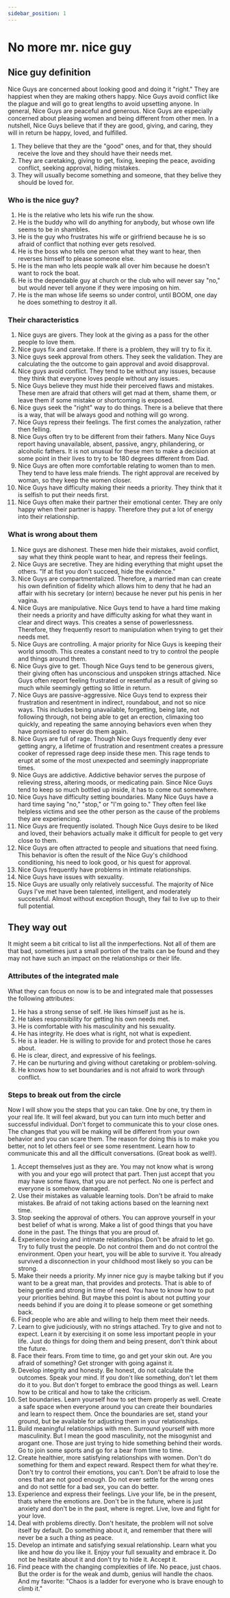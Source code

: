 ```yaml
---
sidebar_position: 1
---
```


# No more mr. nice guy

## Nice guy definition

Nice Guys are concerned about looking good and doing it "right." They are happiest when they are making others happy. Nice Guys avoid conflict like the plague and will go to great lengths to avoid upsetting anyone. In general, Nice Guys are peaceful and generous. Nice Guys are especially concerned about pleasing women and being different from other men. In a nutshell, Nice Guys believe that if they are good, giving, and caring, they will in return be happy, loved, and fulfilled.

1. They believe that they are the "good" ones, and for that, they should receive the love and they should have their needs met.
2. They are caretaking, giving to get, fixing, keeping the peace, avoiding conflict, seeking approval, hiding mistakes.
3. They will usually become something and someone, that they belive they should be loved for.

### Who is the nice guy?

1. He is the relative who lets his wife run the show.
2. He is the buddy who will do anything for anybody, but whose own life seems to be in shambles.
3. He is the guy who frustrates his wife or girlfriend because he is so afraid of conflict that nothing ever gets resolved.
4. He is the boss who tells one person what they want to hear, then reverses himself to please someone else.
5. He is the man who lets people walk all over him because he doesn't want to rock the boat.
6. He is the dependable guy at church or the club who will never say "no," but would never tell anyone if they were imposing on him.
7. He is the man whose life seems so under control, until BOOM, one day he does something to destroy it all.

### Their characteristics

1. Nice guys are givers. They look at the giving as a pass for the other people to love them.
2. Nice guys fix and caretake. If there is a problem, they will try to fix it. 
3. Nice guys seek approval from others. They seek the validation. They are calculating the the outcome to gain approval and avoid disapproval.
4. Nice guys avoid conflict. They tend to be without any issues, because they think that everyone loves people without any issues.
5. Nice Guys believe they must hide their perceived flaws and mistakes. These men are afraid that others will get mad at them, shame them, or leave them if some mistake or shortcoming is exposed.
6. Nice guys seek the "right" way to do things. There is a believe that there is a way, that will be always good and nothing will go wrong.
7. Nice Guys repress their feelings. The first comes the analyzation, rather then felling. 
8. Nice Guys often try to be different from their fathers. Many Nice Guys report having unavailable, absent, passive, angry, philandering, or alcoholic fathers. It is not unusual for these men to make a decision at some point in their lives to try to be 180 degrees different from Dad.
9. Nice Guys are often more comfortable relating to women than to men. They tend to have less male friends. The right approval are received by woman, so they keep the women closer.
10. Nice Guys have difficulty making their needs a priority. They think that it is selfish to put their needs first. 
11. Nice Guys often make their partner their emotional center. They are only happy when their partner is happy. Therefore they put a lot of energy into their relationship.

### What is wrong about them

1. Nice guys are dishonest. These men hide their mistakes, avoid conflict, say what they think people want to hear, and repress their feelings.
2. Nice Guys are secretive. They are hiding everything that might upset the others. "If at fist you don't succeed, hide the evidence."
3. Nice Guys are compartmentalized. Therefore, a married man can create his own definition of fidelity which allows him to deny that he had an affair with his secretary (or intern) because he never put his penis in her vagina.
4. Nice Guys are manipulative. Nice Guys tend to have a hard time making their needs a priority and have difficulty asking for what they want in clear and direct ways. This creates a sense of powerlessness. Therefore, they frequently resort to manipulation when trying to get their needs met.
5. Nice Guys are controlling. A major priority for Nice Guys is keeping their world smooth. This creates a constant need to try to control the people and things around them.
6. Nice Guys give to get. Though Nice Guys tend to be generous givers, their giving often has unconscious and unspoken strings attached. Nice Guys often report feeling frustrated or resentful as a result of giving so much while seemingly getting so little in return.
7. Nice Guys are passive-aggressive.  Nice Guys tend to express their frustration and resentment in indirect, roundabout, and not so nice ways. This includes being unavailable, forgetting, being late, not following through, not being able to get an erection, climaxing too quickly, and repeating the same annoying behaviors even when they have promised to never do them again.
8. Nice Guys are full of rage. Though Nice Guys frequently deny ever getting angry, a lifetime of frustration and resentment creates a pressure cooker of repressed rage deep inside these men. This rage tends to erupt at some of the most unexpected and seemingly inappropriate times.
9. Nice Guys are addictive. Addictive behavior serves the purpose of relieving stress, altering moods, or medicating pain. Since Nice Guys tend to keep so much bottled up inside, it has to come out somewhere.
10. Nice Guys have difficulty setting boundaries. Many Nice Guys have a hard time saying "no," "stop," or "I'm going to." They often feel like helpless victims and see the other person as the cause of the problems they are experiencing.
11. Nice Guys are frequently isolated. Though Nice Guys desire to be liked and loved, their behaviors actually make it difficult for people to get very close to them.
12. Nice Guys are often attracted to people and situations that need fixing. This behavior is often the result of the Nice Guy's childhood conditioning, his need to look good, or his quest for approval. 
13. Nice Guys frequently have problems in intimate relationships.
14. Nice Guys have issues with sexuality.
15. Nice Guys are usually only relatively successful. The majority of Nice Guys I've met have been talented, intelligent, and moderately successful. Almost without exception though, they fail to live up to their full potential.


## They way out

It might seem a bit critical to list all the inmperfections. Not all of them are that bad, sometimes just a small portion of the traits can be found and they may not have such an impact on the relationships or their life.

### Attributes of the integrated male

What they can focus on now is to be and integrated male that possesses the following attributes: 

1. He has a strong sense of self. He likes himself just as he is.
1. He takes responsibility for getting his own needs met.
1. He is comfortable with his masculinity and his sexuality.
1. He has integrity. He does what is right, not what is expedient.
1. He is a leader. He is willing to provide for and protect those he cares about.
1. He is clear, direct, and expressive of his feelings.
1. He can be nurturing and giving without caretaking or problem-solving.
1. He knows how to set boundaries and is not afraid to work through conflict.

### Steps to break out from the circle

Now I will show you the steps that you can take. One by one, try them in your real life. It will feel akward, but you can turn into much better and successful individual. Don't forget to communicate this to your close ones. The changes that you will be making will be different from your own behavior and you can scare them. The reason for doing this is to make you better, not to let others feel or see some resentment. Learn how to communicate this and all the difficult conversations. (Great book as well!).

1. Accept themselves just as they are. You may not know what is wrong with you and your ego will protect that part. Then just accept that you may have some flaws, that you are not perfect. No one is perfect and everyone is somehow damaged. 
1. Use their mistakes as valuable learning tools. Don't be afraid to make mistakes. Be afraid of not taking actions based on the learning next time.
1. Stop seeking the approval of others. You can approve yourself in your best belief of what is wrong. Make a list of good things that you have done in the past. The things that you are proud of.
1. Experience loving and intimate relationships. Don't be afraid to let go. Try to fully trust the people. Do not control them and do not control the environment. Open your heart, you will be able to survive it. You already survived a disconnection in your childhood most likely so you can be strong.
1. Make their needs a priority. My inner nice guy is maybe talking but if you want to be a great man, that provides and protects. That is able to of being gentle and strong in time of need. You have to know how to put your priorities behind. But maybe this point is about not putting your needs behind if you are doing it to please someone or get something back.
1. Find people who are able and willing to help them meet their needs.
1. Learn to give judiciously, with no strings attached. Try to give and not to expect. Learn it by exercising it on some less important people in your life. Just do things for doing them and being present, don't think about the future.
1. Face their fears. From time to time, go and get your skin out. Are you afraid of something? Get stronger with going against it.
1. Develop integrity and honesty. Be honest, do not calculate the outcomes. Speak your mind. If you don't like something, don't let them do it to you. But don't forget to embrace the good things as well. Learn how to be critical and how to take the criticism.
1. Set boundaries. Learn yourself how to set them properly as well. Create a safe space when everyone around you can create their boundaries and learn to respect them. Once the boundaries are set, stand your ground, but be available for adjusting them in your relationships.
1. Build meaningful relationships with men. Surround yourself with more masculinity. But I mean the good masculinity, not the misogynist and arogant one. Those are just trying to hide something behind their words. Go to join some sports and go for a bear from time to time.
1. Create healthier, more satisfying relationships with women. Don't do something for them and expect reward. Respect them for what they're. Don't try to control their emotions, you can't. Don't be afraid to lose the ones that are not good enough. Do not ever settle for the wrong ones and do not settle for a bad sex, you can do better.
1. Experience and express their feelings. Live your life, be in the present, thats where the emotions are. Don't be in the future, where is just anxiety and don't be in the past, where is regret. Live, love and fight for your love.
1. Deal with problems directly. Don't hesitate, the problem will not solve itself by default. Do something about it, and remember that there will never be a such a thing as peace.
1. Develop an intimate and satisfying sexual relationship. Learn what you like and how do you like it. Enjoy your full sexuality and embrace it. Do not be hesitate about it and don't try to hide it. Accept it.
1. Find peace with the changing complexities of life. No peace, just chaos. But the order is for the weak and dumb, genius will handle the chaos. And my favorite: "Chaos is a ladder for everyone who is brave enough to climb it." 